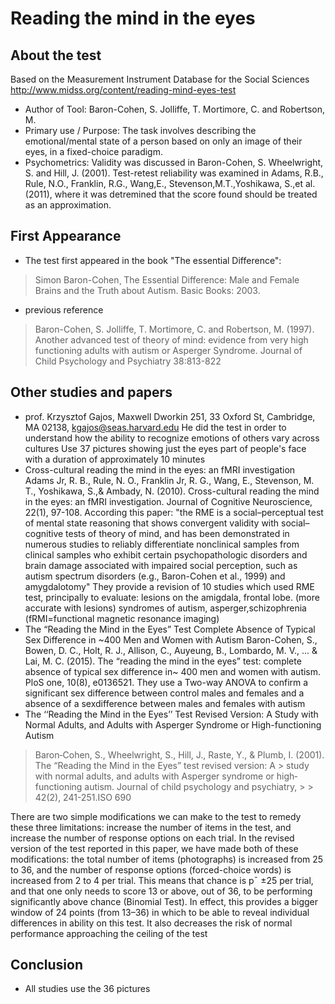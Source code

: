 # Reading the mind in the eyes

## About the test
Based on the Measurement Instrument Database for the Social Sciences
http://www.midss.org/content/reading-mind-eyes-test
* Author of Tool: 
	Baron-Cohen, S. Jolliffe, T. Mortimore, C. and Robertson, M.
* Primary use / Purpose:
	The task involves describing the emotional/mental state of a person based on only an image of their eyes, in a fixed-choice paradigm.
* Psychometrics: 
Validity was discussed in Baron-Cohen, S. Wheelwright, S. and Hill, J. (2001). 
Test-retest reliability was examined in Adams, R.B., Rule, N.O., Franklin, R.G., Wang,E., Stevenson,M.T.,Yoshikawa, S.,et al. (2011),
where it was detremined that the score found should be treated as an approximation.

## First Appearance
* The test first appeared in the book "The essential Difference": 

> Simon Baron-Cohen¸ The Essential Difference: Male and Female Brains and the Truth about Autism. Basic Books: 2003.

* previous reference

> Baron-Cohen, S. Jolliffe, T. Mortimore, C. and Robertson, M. (1997). Another advanced test of theory of mind:
> evidence from very high functioning adults with autism or Asperger Syndrome. 
> Journal of Child Psychology and Psychiatry 38:813-822

## Other studies and papers

* prof. Krzysztof Gajos, Maxwell Dworkin 251, 33 Oxford St, Cambridge, MA 02138, kgajos@seas.harvard.edu
He did the test in order to understand how the ability to recognize emotions of others vary across cultures
Use 37 pictures showing just the eyes part of people's face
with a duration of approximately 10 minutes
* Cross-cultural reading the mind in the eyes: an fMRI investigation 
Adams Jr, R. B., Rule, N. O., Franklin Jr, R. G., Wang, E., Stevenson, M. T., Yoshikawa, S.,& Ambady, N. (2010). Cross-cultural reading the mind in the eyes: an fMRI investigation. Journal of Cognitive Neuroscience, 22(1), 97-108.
According this paper: 
	"the RME is a social–perceptual test of mental state reasoning that shows convergent validity with social–cognitive tests of
	theory of mind, and has been demonstrated in numerous studies to reliably differentiate nonclinical samples 
	from clinical samples who exhibit certain psychopathologic disorders and brain damage associated with impaired
	social perception, such as autism spectrum disorders (e.g., Baron-Cohen et al., 1999) and amygdalotomy"
They provide a revision of 10 studies which used RME test, principally to evaluate:
lesions on the amigdala, frontal lobe. (more accurate with lesions)
syndromes of autism, asperger,schizophrenia (fRMI=functional magnetic resonance imaging)
* The “Reading the Mind in the Eyes” Test  Complete Absence of Typical Sex Difference in ~400 Men and Women with Autism
Baron-Cohen, S., Bowen, D. C., Holt, R. J., Allison, C., Auyeung, B., Lombardo, M. V., ... & Lai, M. C. (2015). The “reading the mind in the eyes” test: complete absence of typical sex difference in~ 400 men and women with autism. PloS one, 10(8), e0136521.
They use a Two-way ANOVA to confirm a significant sex difference between control males and females  and a absence of a sexdifference between males and females with autism
* The ‘‘Reading the Mind in the Eyes’’ Test Revised Version: A Study with Normal Adults, and Adults with Asperger Syndrome or High-functioning Autism

> Baron‐Cohen, S., Wheelwright, S., Hill, J., Raste, Y., & Plumb, I. (2001). The “Reading the Mind in the Eyes” test revised version: A > study with normal adults, and adults with Asperger syndrome or high‐functioning autism. Journal of child psychology and psychiatry, > > 42(2), 241-251.ISO 690	

There are two simple modifications we can make to the test to remedy these three limitations: increase the number of items in the test, and increase the number of
response options on each trial. In the revised version of the test reported in this paper, we have made both of these
modifications: the total number of items (photographs) is increased from 25 to 36, and the number of response 
options (forced-choice words) is increased from 2 to 4 per trial. This means that chance is p¯ ±25 per trial, and that
one only needs to score 13 or above, out of 36, to be performing significantly above chance (Binomial Test).
In effect, this provides a bigger window of 24 points (from 13–36) in which to be able to reveal individual differences
in ability on this test. It also decreases the risk of normal performance approaching the ceiling of the test

## Conclusion
* All studies use the 36 pictures

